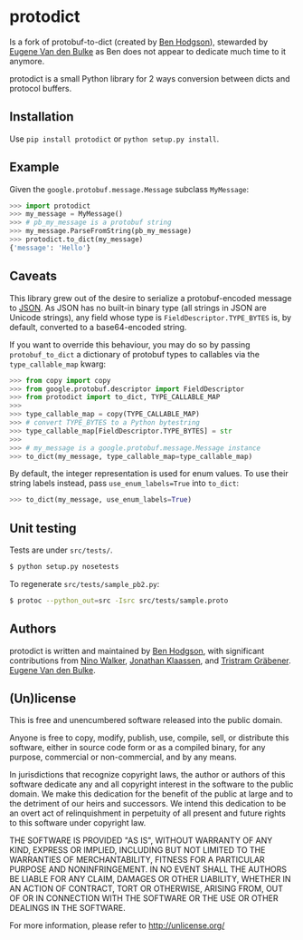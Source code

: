 # protodict

Is a fork of protobuf-to-dict (created by [Ben Hodgson](http://benhodgson.com/)),
stewarded by [Eugene Van den Bulke](http://github.com/3kwa) as Ben does not appear
to dedicate much time to it anymore.

protodict is a small Python library for 2 ways conversion between dicts
and protocol buffers.

## Installation

Use `pip install protodict` or `python setup.py install`.

## Example

Given the `google.protobuf.message.Message` subclass `MyMessage`:

```python
>>> import protodict
>>> my_message = MyMessage()
>>> # pb_my_message is a protobuf string
>>> my_message.ParseFromString(pb_my_message)
>>> protodict.to_dict(my_message)
{'message': 'Hello'}
```

## Caveats

This library grew out of the desire to serialize a protobuf-encoded message to
[JSON](http://json.org/). As JSON has no built-in binary type (all strings in
JSON are Unicode strings), any field whose type is
`FieldDescriptor.TYPE_BYTES` is, by default, converted to a base64-encoded
string.

If you want to override this behaviour, you may do so by passing
`protobuf_to_dict` a dictionary of protobuf types to callables via the
`type_callable_map` kwarg:

```python
>>> from copy import copy
>>> from google.protobuf.descriptor import FieldDescriptor
>>> from protodict import to_dict, TYPE_CALLABLE_MAP
>>>
>>> type_callable_map = copy(TYPE_CALLABLE_MAP)
>>> # convert TYPE_BYTES to a Python bytestring
>>> type_callable_map[FieldDescriptor.TYPE_BYTES] = str
>>>
>>> # my_message is a google.protobuf.message.Message instance
>>> to_dict(my_message, type_callable_map=type_callable_map)
```

By default, the integer representation is used for enum values. To use their
string labels instead, pass `use_enum_labels=True` into `to_dict`:

```python
>>> to_dict(my_message, use_enum_labels=True)
```

## Unit testing

Tests are under `src/tests/`.

```sh
$ python setup.py nosetests
```

To regenerate `src/tests/sample_pb2.py`:

```sh
$ protoc --python_out=src -Isrc src/tests/sample.proto
```

## Authors

protodict is written and maintained by
[Ben Hodgson](http://benhodgson.com/), with significant contributions from
[Nino Walker](https://github.com/ninowalker),
[Jonathan Klaassen](https://github.com/jaklaassen), and
[Tristram Gräbener](http://blog.tristramg.eu/).
[Eugene Van den Bulke](http://github.com/3kwa).

## (Un)license

This is free and unencumbered software released into the public domain.

Anyone is free to copy, modify, publish, use, compile, sell, or distribute
this software, either in source code form or as a compiled binary, for any
purpose, commercial or non-commercial, and by any means.

In jurisdictions that recognize copyright laws, the author or authors of this
software dedicate any and all copyright interest in the software to the public
domain. We make this dedication for the benefit of the public at large and to
the detriment of our heirs and successors. We intend this dedication to be an
overt act of relinquishment in perpetuity of all present and future rights to
this software under copyright law.

THE SOFTWARE IS PROVIDED "AS IS", WITHOUT WARRANTY OF ANY KIND, EXPRESS OR
IMPLIED, INCLUDING BUT NOT LIMITED TO THE WARRANTIES OF MERCHANTABILITY,
FITNESS FOR A PARTICULAR PURPOSE AND NONINFRINGEMENT. IN NO EVENT SHALL THE
AUTHORS BE LIABLE FOR ANY CLAIM, DAMAGES OR OTHER LIABILITY, WHETHER IN AN
ACTION OF CONTRACT, TORT OR OTHERWISE, ARISING FROM, OUT OF OR IN CONNECTION
WITH THE SOFTWARE OR THE USE OR OTHER DEALINGS IN THE SOFTWARE.

For more information, please refer to <http://unlicense.org/>
